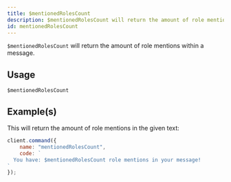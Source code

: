 ```yaml
---
title: $mentionedRolesCount
description: $mentionedRolesCount will return the amount of role mentions within a message.
id: mentionedRolesCount
---
```


`$mentionedRolesCount` will return the amount of role mentions within a message.

## Usage

```aoi
$mentionedRolesCount
```

## Example(s)

This will return the amount of role mentions in the given text:

```javascript
client.command({
    name: "mentionedRolesCount",
    code: `
  You have: $mentionedRolesCount role mentions in your message!
`
});
```
